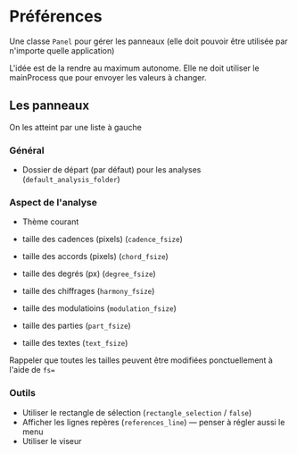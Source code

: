 # Préférences

Une classe `Panel` pour gérer les panneaux (elle doit pouvoir être utilisée par n'importe quelle application)

L'idée est de la rendre au maximum autonome. Elle ne doit utiliser le mainProcess que pour envoyer les valeurs à changer.

## Les panneaux

On les atteint par une liste à gauche

### Général

* Dossier de départ (par défaut) pour les analyses (`default_analysis_folder`)

### Aspect de l'analyse

- Thème courant

- taille des cadences (pixels) (`cadence_fsize`)
- taille des accords (pixels) (`chord_fsize`)
- taille des degrés (px) (`degree_fsize`)
- taille des chiffrages (`harmony_fsize`)
- taille des modulatioins (`modulation_fsize`)
- taille des parties (`part_fsize`)
- taille des textes (`text_fsize`)

Rappeler que toutes les tailles peuvent être modifiées ponctuellement à l'aide de `fs=`

### Outils

- Utiliser le rectangle de sélection (`rectangle_selection` / `false`)
- Afficher les lignes repères (`references_line`) — penser à régler aussi le menu
- Utiliser le viseur
